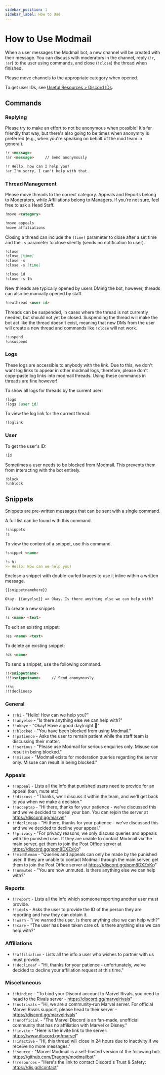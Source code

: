 ```yaml
---
sidebar_position: 1
sidebar_label: How to Use
---
```


# How to Use Modmail

When a user messages the Modmail bot, a new channel will be created with their message. You can discuss with moderators in the channel, reply (`!r`, `!ar`) to the user using commands, and close (`!close`) the thread when finished. 

Please move channels to the appropriate category when opened.

To get user IDs, see [Useful Resources > Discord IDs](../resources#discord-ids).

## Commands

### Replying

Please try to make an effort to not be anonymous when possible! It's far friendly that way, but there's also going to be times when anonymity is preferred (e.g., when you're speaking on behalf of the mod team in general).

```md
!r <message>
!ar <message>     // Send anonymously

!r Hello, how can I help you?
!ar I'm sorry, I can't help with that.
```

### Thread Management

Please move threads to the correct category. Appeals and Reports belong to Moderators, while Affiliations belong to Managers. If you're not sure, feel free to ask a Head Staff.

```md
!move <category>

!move appeals
!move affiliations
```

Closing a thread can include the `[time]` parameter to close after a set time and the `-s` parameter to close silently (sends no notification to user).
  
```md
!close
!close [time]
!close -s
!close -s [time]

!close 1d
!close -s 1h
```

New threads are typically opened by users DMing the bot, however, threads can also be manually opened by staff.

```md
!newthread <user id>
```

Threads can be suspended, in cases where the thread is not currently needed, but should not yet be closed. Suspending the thread will make the bot act like the thread doesn't exist, meaning that new DMs from the user will create a new thread and commands like `!close` will not work.

```md
!suspend
!unsuspend
```

### Logs

These logs are accessible to anybody with the link. Due to this, we don't want log links to appear in other modmail logs, therefore, please don't copy-paste log links into modmail threads. Using these commands in threads are fine however!

To show all logs for threads by the current user:

```md
!logs
!logs [user id]
```

To view the log link for the current thread:

```md
!loglink
```

### User

To get the user's ID:

```md
!id
```

Sometimes a user needs to be blocked from Modmail. This prevents them from interacting with the bot entirely. 

```md
!block
!unblock
```

## Snippets

Snippets are pre-written messages that can be sent with a single command. 

A full list can be found with this command.

```md
!snippets
!s
```

To view the content of a snippet, use this command.

```md
!snippet <name>

!s hi
>> Hello! How can we help you?
```

Enclose a snippet with double-curled braces to use it inline within a written message.

```md
{{snippetnamehere}}

Okay. {{anyelse}} => Okay. Is there anything else we can help with?
```

To create a new snippet:

```md
!s <name> <text>
```

To edit an existing snippet:

```md
!es <name> <text>
```

To delete an existing snippet:

```md
!ds <name>
```

To send a snippet, use the following command.

```md
!!<snippetname>
!!!<snippetname>     // Send anonymously

!!hi
!!!declineap
```

### General

- `!!hi` - "Hello! How can we help you?"
- `!!anyelse` - "Is there anything else we can help with?"
- `!!okbye` - "Okay! Have a good day/night 👋"
- `!!blocked` - "You have been blocked from using Modmail."
- `!!patience` - Asks the user to remain patient while the staff team is discussing their matter.
- `!!serious` - "Please use Modmail for serious enquiries only. Misuse can result in being blocked."
- `!!misuse` - "Modmail exists for moderation queries regarding the server only. Misuse can result in being blocked."

### Appeals
  
- `!!appeal` - Lists all the info that punished users need to provide for an appeal (ban, mute etc)
- `!!discuss` - "Thanks, we'll discuss it within the team, and we'll get back to you when we make a decision."
- `!!acceptap` - "Hi there, thanks for your patience - we've discussed this and we've decided to repeal your ban. You can rejoin the server at https://discord.gg/marvel"
- `!!declineap` - "Hi there, thanks for your patience - we've discussed this and we've decided to decline your appeal."
- `!!privacy` - "For privacy reasons, we only discuss queries and appeals with the punished user. If they are unable to contact Modmail via the main server, get them to join the Post Office server at https://discord.gg/ppm8DXZxKp"
- `!!middleman` - "Queries and appeals can only be made by the punished user. If they are unable to contact Modmail through the main server, get them to join the Post Office server at https://discord.gg/ppm8DXZxKp"
- `!!unmuted` - "You are now unmuted. Is there anything else we can help with?"

### Reports

- `!!report` - Lists all the info which someone reporting another user must provide.
- `!!idpls` - Asks the user to provide the ID of the person they are reporting and how they can obtain it. 
- `!!warn` - "I’ve warned the user. Is there anything else we can help with?"
- `!!care` - "The user has been taken care of. Is there anything else we can help with?"

### Affiliations

- `!!affiliation` - Lists all the info a user who wishes to partner with us must provide.  
- `!!declineaf` - "Hi, thanks for your patience - unfortunately, we've decided to decline your affiliation request at this time."

### Miscellaneous

- `!!binding` - "To bind your Discord account to Marvel Rivals, you need to head to the Rivals server - https://discord.gg/marvelrivals"
- `!!notrivals` - "Hi, we are a community-run Marvel server. For official Marvel Rivals support, please head to their server - https://discord.gg/marvelrivals"
- `!!unofficial` - "The Marvel Discord is an fan-made, unofficial community that has no affiliation with Marvel or Disney."
- `!!invite` - "Here is the invite link to the server: https://www.discord.gg/marvel"
- `!!inactive` - "Hi, this thread will close in 24 hours due to inactivity if we receive no more messages."
- `!!source` - "Marvel Modmail is a self-hosted version of the following bot: https://github.com/Dragory/modmailbot"
- `!!resources` - "Here's the link to contact Discord's Trust & Safety: https://dis.gd/contact"
